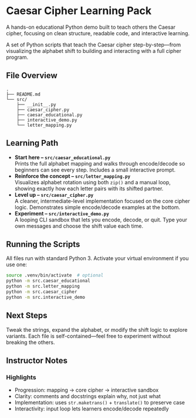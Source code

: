 Caesar Cipher Learning Pack
================================

A hands-on educational Python demo built to teach others the Caesar cipher, focusing on clean structure, readable code, and interactive learning.

A set of Python scripts that teach the Caesar cipher step-by-step—from visualizing the alphabet shift to building and interacting with a full cipher program.

File Overview
-------------
```
.
├── README.md
└── src/
    ├── __init__.py
    ├── caesar_cipher.py
    ├── caesar_educational.py
    ├── interactive_demo.py
    └── letter_mapping.py
```

Learning Path
-------------
- **Start here – `src/caesar_educational.py`**  
  Prints the full alphabet mapping and walks through encode/decode so beginners can see every step. Includes a small interactive prompt.
- **Reinforce the concept – `src/letter_mapping.py`**  
  Visualizes alphabet rotation using both `zip()` and a manual loop, showing exactly how each letter pairs with its shifted partner.
- **Level up – `src/caesar_cipher.py`**  
  A cleaner, intermediate-level implementation focused on the core cipher logic. Demonstrates simple encode/decode examples at the bottom.
- **Experiment – `src/interactive_demo.py`**  
  A looping CLI sandbox that lets you encode, decode, or quit. Type your own messages and choose the shift value each time.

Running the Scripts
-------------------
All files run with standard Python 3. Activate your virtual environment if you use one:

```bash
source .venv/bin/activate  # optional
python -m src.caesar_educational
python -m src.letter_mapping
python -m src.caesar_cipher
python -m src.interactive_demo
```

Next Steps
----------
Tweak the strings, expand the alphabet, or modify the shift logic to explore variants. Each file is self-contained—feel free to experiment without breaking the others.

Instructor Notes
----------------
### Highlights
- Progression: mapping → core cipher → interactive sandbox
- Clarity: comments and docstrings explain why, not just what
- Implementation: uses `str.maketrans()` + `translate()` to preserve case
- Interactivity: input loop lets learners encode/decode repeatedly
